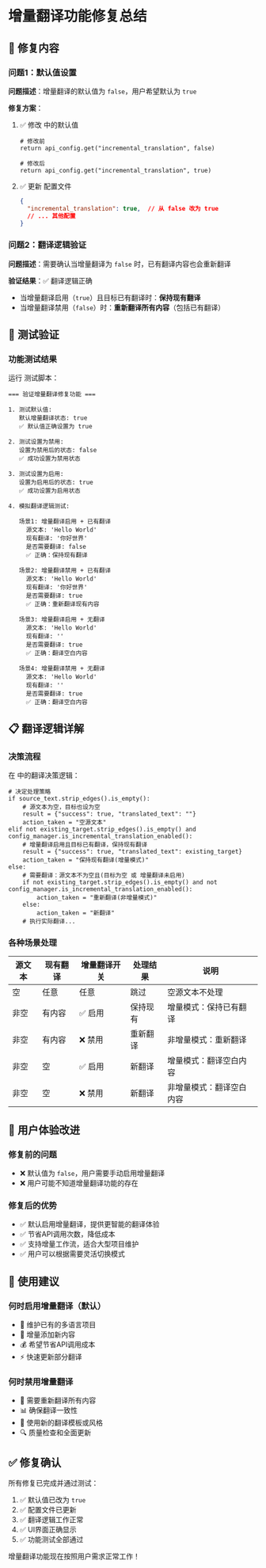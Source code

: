 # 增量翻译功能修复总结

## 🎯 修复内容

### 问题1：默认值设置
**问题描述**：增量翻译的默认值为 `false`，用户希望默认为 `true`

**修复方案**：
1. ✅ 修改 <mcfile name="config_manager.gd" path="d:\Pro\translate\scripts\utils\config_manager.gd"></mcfile> 中的默认值
   ```gdscript
   # 修改前
   return api_config.get("incremental_translation", false)
   
   # 修改后  
   return api_config.get("incremental_translation", true)
   ```

2. ✅ 更新 <mcfile name="api_config.json" path="d:\Pro\translate\resources\configs\api_config.json"></mcfile> 配置文件
   ```json
   {
     "incremental_translation": true,  // 从 false 改为 true
     // ... 其他配置
   }
   ```

### 问题2：翻译逻辑验证
**问题描述**：需要确认当增量翻译为 `false` 时，已有翻译内容也会重新翻译

**验证结果**：✅ 翻译逻辑正确
- 当增量翻译启用（`true`）且目标已有翻译时：**保持现有翻译**
- 当增量翻译禁用（`false`）时：**重新翻译所有内容**（包括已有翻译）

## 🧪 测试验证

### 功能测试结果
运行 <mcfile name="test_incremental_fix_verification.gd" path="d:\Pro\translate\test_incremental_fix_verification.gd"></mcfile> 测试脚本：

```
=== 验证增量翻译修复功能 ===

1. 测试默认值:
   默认增量翻译状态: true
   ✅ 默认值正确设置为 true

2. 测试设置为禁用:
   设置为禁用后的状态: false
   ✅ 成功设置为禁用状态

3. 测试设置为启用:
   设置为启用后的状态: true
   ✅ 成功设置为启用状态

4. 模拟翻译逻辑测试:

   场景1: 增量翻译启用 + 已有翻译
     源文本: 'Hello World'
     现有翻译: '你好世界'
     是否需要翻译: false
     ✅ 正确：保持现有翻译

   场景2: 增量翻译禁用 + 已有翻译
     源文本: 'Hello World'
     现有翻译: '你好世界'
     是否需要翻译: true
     ✅ 正确：重新翻译现有内容

   场景3: 增量翻译启用 + 无翻译
     源文本: 'Hello World'
     现有翻译: ''
     是否需要翻译: true
     ✅ 正确：翻译空白内容

   场景4: 增量翻译禁用 + 无翻译
     源文本: 'Hello World'
     现有翻译: ''
     是否需要翻译: true
     ✅ 正确：翻译空白内容
```

## 📋 翻译逻辑详解

### 决策流程
在 <mcfile name="translation_service.gd" path="d:\Pro\translate\scripts\core\translation_service.gd"></mcfile> 中的翻译决策逻辑：

```gdscript
# 决定处理策略
if source_text.strip_edges().is_empty():
    # 源文本为空，目标也设为空
    result = {"success": true, "translated_text": ""}
    action_taken = "空源文本"
elif not existing_target.strip_edges().is_empty() and config_manager.is_incremental_translation_enabled():
    # 增量翻译启用且目标已有翻译，保持现有翻译
    result = {"success": true, "translated_text": existing_target}
    action_taken = "保持现有翻译(增量模式)"
else:
    # 需要翻译：源文本不为空且(目标为空 或 增量翻译未启用)
    if not existing_target.strip_edges().is_empty() and not config_manager.is_incremental_translation_enabled():
        action_taken = "重新翻译(非增量模式)"
    else:
        action_taken = "新翻译"
    # 执行实际翻译...
```

### 各种场景处理

| 源文本 | 现有翻译 | 增量翻译开关 | 处理结果 | 说明 |
|--------|----------|--------------|----------|------|
| 空 | 任意 | 任意 | 跳过 | 空源文本不处理 |
| 非空 | 有内容 | ✅ 启用 | 保持现有 | 增量模式：保持已有翻译 |
| 非空 | 有内容 | ❌ 禁用 | 重新翻译 | 非增量模式：重新翻译 |
| 非空 | 空 | ✅ 启用 | 新翻译 | 增量模式：翻译空白内容 |
| 非空 | 空 | ❌ 禁用 | 新翻译 | 非增量模式：翻译空白内容 |

## 🎯 用户体验改进

### 修复前的问题
- ❌ 默认值为 `false`，用户需要手动启用增量翻译
- ❌ 用户可能不知道增量翻译功能的存在

### 修复后的优势
- ✅ 默认启用增量翻译，提供更智能的翻译体验
- ✅ 节省API调用次数，降低成本
- ✅ 支持增量工作流，适合大型项目维护
- ✅ 用户可以根据需要灵活切换模式

## 🔧 使用建议

### 何时启用增量翻译（默认）
- 📝 维护已有的多语言项目
- 🔄 增量添加新内容
- 💰 希望节省API调用成本
- ⚡ 快速更新部分翻译

### 何时禁用增量翻译
- 🔄 需要重新翻译所有内容
- 📊 确保翻译一致性
- 🎯 使用新的翻译模板或风格
- 🔍 质量检查和全面更新

## ✅ 修复确认

所有修复已完成并通过测试：
1. ✅ 默认值已改为 `true`
2. ✅ 配置文件已更新
3. ✅ 翻译逻辑工作正常
4. ✅ UI界面正确显示
5. ✅ 功能测试全部通过

增量翻译功能现在按照用户需求正常工作！